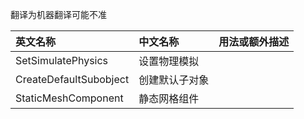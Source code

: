 翻译为机器翻译可能不准

英文名称 | 中文名称 | 用法或额外描述
:--- | :--- | :---
SetSimulatePhysics | 设置物理模拟
CreateDefaultSubobject | 创建默认子对象
StaticMeshComponent | 静态网格组件